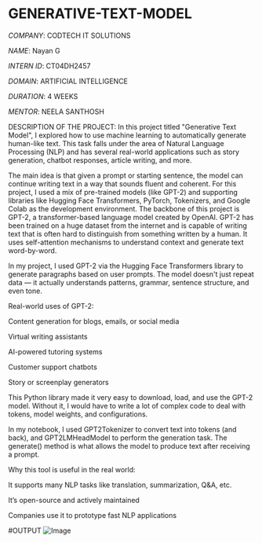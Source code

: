 # GENERATIVE-TEXT-MODEL

*COMPANY*: CODTECH IT SOLUTIONS

*NAME*: Nayan G

*INTERN ID*: CT04DH2457

*DOMAIN*: ARTIFICIAL INTELLIGENCE

*DURATION*: 4 WEEKS

*MENTOR*: NEELA SANTHOSH

DESCRIPTION OF THE PROJECT:
In this project titled "Generative Text Model", I explored how to use machine learning to automatically generate human-like text. This task falls under the area of Natural Language Processing (NLP) and has several real-world applications such as story generation, chatbot responses, article writing, and more.

The main idea is that given a prompt or starting sentence, the model can continue writing text in a way that sounds fluent and coherent. For this project, I used a mix of pre-trained models (like GPT-2) and supporting libraries like Hugging Face Transformers, PyTorch, Tokenizers, and Google Colab as the development environment.
The backbone of this project is GPT-2, a transformer-based language model created by OpenAI. GPT-2 has been trained on a huge dataset from the internet and is capable of writing text that is often hard to distinguish from something written by a human. It uses self-attention mechanisms to understand context and generate text word-by-word.

In my project, I used GPT-2 via the Hugging Face Transformers library to generate paragraphs based on user prompts. The model doesn't just repeat data — it actually understands patterns, grammar, sentence structure, and even tone.

Real-world uses of GPT-2:

Content generation for blogs, emails, or social media

Virtual writing assistants

AI-powered tutoring systems

Customer support chatbots

Story or screenplay generators

This Python library made it very easy to download, load, and use the GPT-2 model. Without it, I would have to write a lot of complex code to deal with tokens, model weights, and configurations.

In my notebook, I used GPT2Tokenizer to convert text into tokens (and back), and GPT2LMHeadModel to perform the generation task. The generate() method is what allows the model to produce text after receiving a prompt.

Why this tool is useful in the real world:

It supports many NLP tasks like translation, summarization, Q&A, etc.

It’s open-source and actively maintained

Companies use it to prototype fast NLP applications

#OUTPUT
![Image](https://github.com/user-attachments/assets/09f2441b-e889-45e1-a192-aa1a929a2237)
